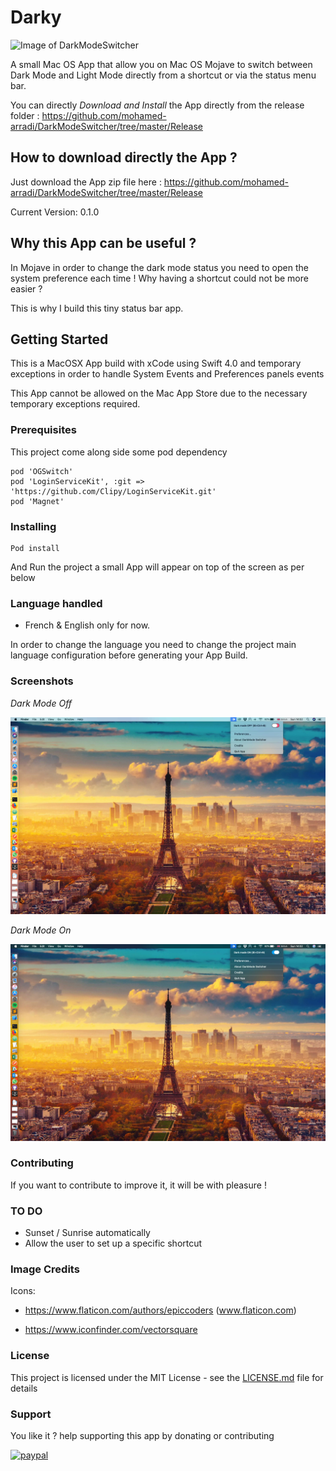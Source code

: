 # Darky

![Image of DarkModeSwitcher](https://github.com/mohamed-arradi/DarkModeSwitcher/blob/master/images/appIcon.png)

A small Mac OS App that allow you on Mac OS Mojave to switch between Dark Mode and Light Mode directly from a shortcut or via the status menu bar.

You can directly *Download and Install* the App directly from the release folder : https://github.com/mohamed-arradi/DarkModeSwitcher/tree/master/Release

## How to download directly the App ?

Just download the App zip file here : https://github.com/mohamed-arradi/DarkModeSwitcher/tree/master/Release

Current Version: 0.1.0

## Why this App can be useful ?

In Mojave in order to change the dark mode status you need to open the system preference each time ! Why having a shortcut could not be more easier ?

This is why I build this tiny status bar app.

## Getting Started

This is a MacOSX App build with xCode using Swift 4.0 and temporary exceptions in order to handle System Events and Preferences panels events

This App cannot be allowed on the Mac App Store due to the necessary temporary exceptions required.

### Prerequisites

This project come along side some pod dependency

```
pod 'OGSwitch'
pod 'LoginServiceKit', :git => 'https://github.com/Clipy/LoginServiceKit.git'
pod 'Magnet'
```

### Installing

```
Pod install
```
And Run the project a small App will appear on top of the screen as per below

### Language handled

- French & English only for now.

In order to change the language you need to change the project main language configuration before generating your App Build.

### Screenshots

*Dark Mode Off*

![Screenshot](images/DarkModeOff.jpg)

*Dark Mode On*

![Screenshot](images/DarkModeOn.jpg)

### Contributing

If you want to contribute to improve it, it will be with pleasure !

### TO DO

- Sunset / Sunrise automatically
- Allow the user to set up a specific shortcut 

### Image Credits

Icons:

- https://www.flaticon.com/authors/epiccoders (www.flaticon.com)

- https://www.iconfinder.com/vectorsquare

### License

This project is licensed under the MIT License - see the [LICENSE.md](LICENSE.md) file for details

### Support

You like it ? help supporting this app by donating or contributing

[![paypal](https://www.paypalobjects.com/en_US/i/btn/btn_donateCC_LG.gif)](https://www.paypal.com/cgi-bin/webscr?cmd=_s-xclick&hosted_button_id=CK4Y594T6K5LL)
